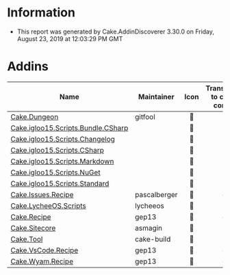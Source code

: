 # Information

- This report was generated by Cake.AddinDiscoverer 3.30.0 on Friday, August 23, 2019 at 12:03:29 PM GMT

# Addins

| Name | Maintainer | Icon | Transferred to cake-contrib | License | Repository |
| --- | --- | :---: | :---: | :---: | :---: |
| [Cake.Dungeon](https://www.nuget.org/packages/Cake.Dungeon/) | gitfool |  :small_red_triangle: |  :small_red_triangle: | MIT :white_check_mark: |  :warning: |
| [Cake.igloo15.Scripts.Bundle.CSharp](https://www.nuget.org/packages/Cake.igloo15.Scripts.Bundle.CSharp/) |  |  :small_red_triangle: |  :small_red_triangle: | MIT :white_check_mark: |  :small_red_triangle: |
| [Cake.igloo15.Scripts.Changelog](https://www.nuget.org/packages/Cake.igloo15.Scripts.Changelog/) |  |  :small_red_triangle: |  :small_red_triangle: | MIT :white_check_mark: |  :small_red_triangle: |
| [Cake.igloo15.Scripts.CSharp](https://www.nuget.org/packages/Cake.igloo15.Scripts.CSharp/) |  |  :small_red_triangle: |  :small_red_triangle: | MIT :white_check_mark: |  :small_red_triangle: |
| [Cake.igloo15.Scripts.Markdown](https://www.nuget.org/packages/Cake.igloo15.Scripts.Markdown/) |  |  :small_red_triangle: |  :small_red_triangle: | MIT :white_check_mark: |  :small_red_triangle: |
| [Cake.igloo15.Scripts.NuGet](https://www.nuget.org/packages/Cake.igloo15.Scripts.NuGet/) |  |  :small_red_triangle: |  :small_red_triangle: | MIT :white_check_mark: |  :small_red_triangle: |
| [Cake.igloo15.Scripts.Standard](https://www.nuget.org/packages/Cake.igloo15.Scripts.Standard/) |  |  :small_red_triangle: |  :small_red_triangle: | MIT :white_check_mark: |  :small_red_triangle: |
| [Cake.Issues.Recipe](https://github.com/cake-contrib/Cake.Issues.Recipe) | pascalberger |  :small_red_triangle: |  :white_check_mark: | MIT :white_check_mark: |  :white_check_mark: |
| [Cake.LycheeOS.Scripts](https://github.com/lycheeos/cake-tools) | lycheeos |  :small_red_triangle: |  :small_red_triangle: |  :small_red_triangle: |  :small_red_triangle: |
| [Cake.Recipe](https://github.com/cake-contrib/Cake.Recipe) | gep13 |  :small_red_triangle: |  :white_check_mark: | MIT :white_check_mark: |  :warning: |
| [Cake.Sitecore](https://github.com/asmagin/Cake.Sitecore) | asmagin |  :small_red_triangle: |  :small_red_triangle: |  :small_red_triangle: |  :small_red_triangle: |
| [Cake.Tool](https://cakebuild.net/) | cake-build |  :small_red_triangle: |  :small_red_triangle: | MIT :white_check_mark: |  :warning: |
| [Cake.VsCode.Recipe](https://github.com/cake-contrib/Cake.VsCode.Recipe) | gep13 |  :small_red_triangle: |  :white_check_mark: |  :small_red_triangle: |  :small_red_triangle: |
| [Cake.Wyam.Recipe](https://github.com/cake-contrib/Cake.Wyam.Recipe) | gep13 |  :small_red_triangle: |  :white_check_mark: | MIT :white_check_mark: |  :white_check_mark: |
